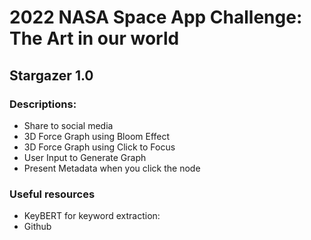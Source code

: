 # 2022 NASA Space App Challenge: The Art in our world
## Stargazer 1.0
### Descriptions:
- Share to social media
- 3D Force Graph using Bloom Effect
- 3D Force Graph using Click to Focus
- User Input to Generate Graph
- Present Metadata when you click the node

### Useful resources
- KeyBERT for keyword extraction: 
- Github 